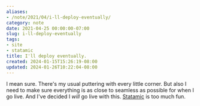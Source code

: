 ```yaml
---
aliases:
- /note/2021/04/i-ll-deploy-eventually/
category: note
date: 2021-04-25 00:00:00-07:00
slug: i-ll-deploy-eventually
tags:
- site
- statamic
title: I'll deploy eventually.
created: 2024-01-15T15:26:19-08:00
updated: 2024-01-26T10:22:04-08:00
---
```


I mean sure. There's my usual puttering with every little corner. But also I need to make sure everything is as close to seamless as possible for when I go live. And I've decided I *will* go live with this. [Statamic](../../../card/Statamic.md) is too much fun.
